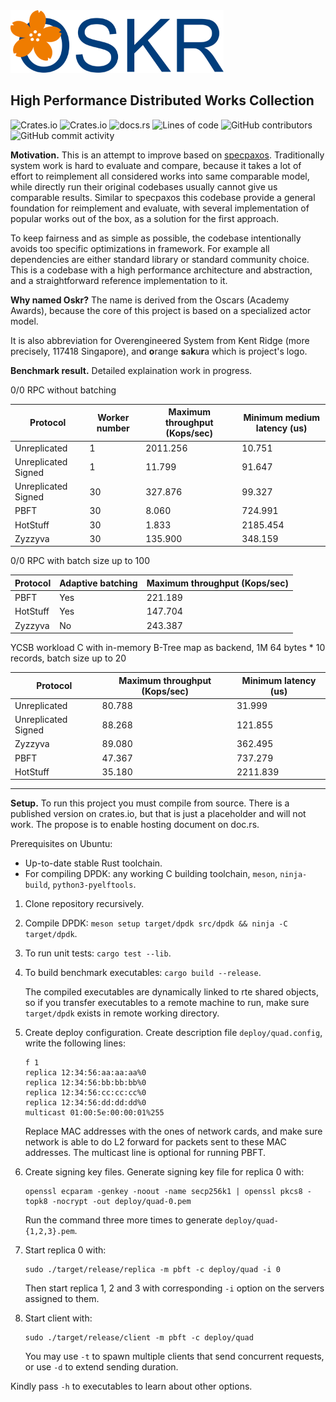 <img src="./logo-banner.svg" height=100>

## High Performance Distributed Works Collection
![Crates.io](https://img.shields.io/crates/v/oskr)
![Crates.io](https://img.shields.io/crates/l/oskr)
![docs.rs](https://img.shields.io/docsrs/oskr)
![Lines of code](https://img.shields.io/tokei/lines/github/sgdxbc/oskr)
![GitHub contributors](https://img.shields.io/github/contributors/sgdxbc/oskr)
![GitHub commit activity](https://img.shields.io/github/commit-activity/m/sgdxbc/oskr)

**Motivation.** This is an attempt to improve based on [specpaxos]. 
Traditionally system work is hard to evaluate and compare, because it takes a
lot of effort to reimplement all considered works into same comparable model,
while directly run their original codebases usually cannot give us comparable
results. Similar to specpaxos this codebase provide a general foundation for
reimplement and evaluate, with several implementation of popular works out of
the box, as a solution for the first approach.

To keep fairness and as simple as possible, the codebase intentionally avoids
too specific optimizations in framework. For example all dependencies are either
standard library or standard community choice. This is a codebase with a high
performance architecture and abstraction, and a straightforward reference
implementation to it.

[specpaxos]: https://github.com/UWSysLab/specpaxos

**Why named Oskr?** The name is derived from the Oscars (Academy Awards), 
because the core of this project is based on a specialized actor model.

It is also abbreviation for Overengineered System from Kent Ridge (more 
precisely, 117418 Singapore), and **o**range **s**a**k**u**r**a which is
project's logo.

**Benchmark result.** Detailed explaination work in progress.

0/0 RPC without batching

|Protocol|Worker number|Maximum throughput (Kops/sec)|Minimum medium latency (us)|
|-------------------|---|-----------|-----------|
|Unreplicated       |1  |2011.256   |10.751     |
|Unreplicated Signed|1  |11.799     |91.647     |
|Unreplicated Signed|30 |327.876    |99.327     |
|PBFT               |30 |8.060      |724.991    |
|HotStuff           |30 |1.833      |2185.454   |
|Zyzzyva            |30 |135.900    |348.159    |

0/0 RPC with batch size up to 100

|Protocol|Adaptive batching|Maximum throughput (Kops/sec)|
|-------------------|---|-----------|
|PBFT               |Yes|221.189    |
|HotStuff           |Yes|147.704    |
|Zyzzyva            |No |243.387    |

YCSB workload C with in-memory B-Tree map as backend, 1M 64 bytes * 10 records, batch size up to 20

|Protocol|Maximum throughput (Kops/sec)|Minimum latency (us)|
|-------------------|-------|-----------|
|Unreplicated       |80.788 |31.999     |
|Unreplicated Signed|88.268 |121.855    |
|Zyzzyva            |89.080 |362.495    |
|PBFT               |47.367 |737.279    |
|HotStuff           |35.180 |2211.839   |

----

**Setup.** To run this project you must compile from source. There is a 
published version on crates.io, but that is just a placeholder and will not 
work. The propose is to enable hosting document on doc.rs.

Prerequisites on Ubuntu:
* Up-to-date stable Rust toolchain.
* For compiling DPDK: any working C building toolchain, `meson`, `ninja-build`,
`python3-pyelftools`.


1.  Clone repository recursively.
2.  Compile DPDK: `meson setup target/dpdk src/dpdk && ninja -C target/dpdk`.
3.  To run unit tests: `cargo test --lib`.
4.  To build benchmark executables: `cargo build --release`.

    The compiled executables are dynamically linked to rte shared objects, so if 
    you transfer executables to a remote machine to run, make sure `target/dpdk` 
    exists in remote working directory.
5.  Create deploy configuration. Create description file `deploy/quad.config`,
    write the following lines:
    ```
    f 1
    replica 12:34:56:aa:aa:aa%0
    replica 12:34:56:bb:bb:bb%0
    replica 12:34:56:cc:cc:cc%0
    replica 12:34:56:dd:dd:dd%0
    multicast 01:00:5e:00:00:01%255
    ```
    Replace MAC addresses with the ones of network cards, and make sure network
    is able to do L2 forward for packets sent to these MAC addresses. The 
    multicast line is optional for running PBFT.
6.  Create signing key files. Generate signing key file for replica 0 with:
    ```
    openssl ecparam -genkey -noout -name secp256k1 | openssl pkcs8 -topk8 -nocrypt -out deploy/quad-0.pem
    ```
    Run the command three more times to generate `deploy/quad-{1,2,3}.pem`.
7.  Start replica 0 with:
    ```
    sudo ./target/release/replica -m pbft -c deploy/quad -i 0
    ```
    Then start replica 1, 2 and 3 with corresponding `-i` option on the servers
    assigned to them.
8.  Start client with:
    ```
    sudo ./target/release/client -m pbft -c deploy/quad
    ```
    You may use `-t` to spawn multiple clients that send concurrent requests, or
    use `-d` to extend sending duration.

Kindly pass `-h` to executables to learn about other options.